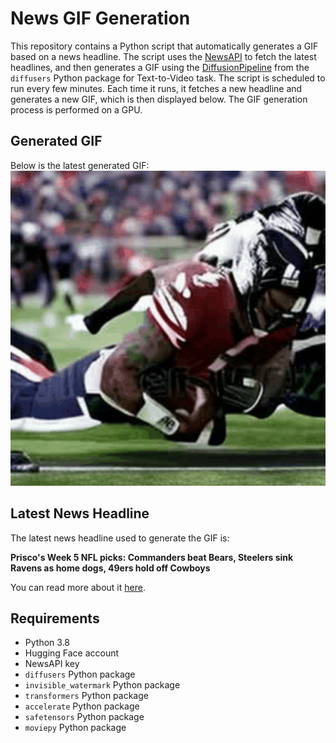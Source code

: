 # News GIF Generation
This repository contains a Python script that automatically generates a GIF based on a news headline. The script uses the [NewsAPI](https://newsapi.org/) to fetch the latest headlines, and then generates a GIF using the [DiffusionPipeline](https://github.com/huggingface/diffusers) from the `diffusers` Python package for Text-to-Video task.
The script is scheduled to run every few minutes. Each time it runs, it fetches a new headline and generates a new GIF, which is then displayed below. The GIF generation process is performed on a GPU.

## Generated GIF
Below is the latest generated GIF:
![Generated GIF](output.gif?raw=true&v=1696513021)

## Latest News Headline
The latest news headline used to generate the GIF is:

**Prisco's Week 5 NFL picks: Commanders beat Bears, Steelers sink Ravens as home dogs, 49ers hold off Cowboys**

You can read more about it [here](https://www.cbssports.com/nfl/news/priscos-week-5-nfl-picks-commanders-beat-bears-steelers-sink-ravens-as-home-dogs-49ers-hold-off-cowboys/).

## Requirements
- Python 3.8
- Hugging Face account
- NewsAPI key
- `diffusers` Python package
- `invisible_watermark` Python package
- `transformers` Python package
- `accelerate` Python package
- `safetensors` Python package
- `moviepy` Python package
